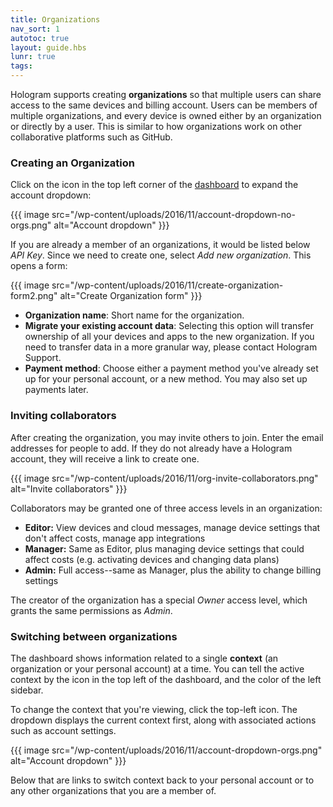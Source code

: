 ```yaml
---
title: Organizations
nav_sort: 1
autotoc: true
layout: guide.hbs
lunr: true
tags:
---
```


Hologram supports creating **organizations** so that multiple users can share
access to the same devices and billing account. Users can be members of multiple
organizations, and every device is owned either by an organization or directly
by a user.  This is similar to how organizations work on other collaborative
platforms such as GitHub.

### Creating an Organization

Click on the icon in the top left corner of the
[dashboard](https://dashboard.hologram.io) to expand the account
dropdown:

{{{ image src="/wp-content/uploads/2016/11/account-dropdown-no-orgs.png"
    alt="Account dropdown" }}}

If you are already a member of an organizations, it would be listed below
*API Key*. Since we need to create one, select *Add new organization*. This
opens a form:

{{{ image src="/wp-content/uploads/2016/11/create-organization-form2.png"
    alt="Create Organization form" }}}

* **Organization name**: Short name for the organization.
* **Migrate your existing account data**: Selecting this option will transfer
  ownership of all your devices and apps to the new organization. If you need
  to transfer data in a more granular way, please contact Hologram Support.
* **Payment method**: Choose either a payment method you've already set up for
  your personal account, or a new method. You may also set up payments later.

### Inviting collaborators

After creating the organization, you may invite others to join. Enter the email
addresses for people to add. If they do not already have a Hologram account,
they will receive a link to create one.

{{{ image src="/wp-content/uploads/2016/11/org-invite-collaborators.png"
    alt="Invite collaborators" }}}

Collaborators may be granted one of three access levels in an organization:

* **Editor:** View devices and cloud messages, manage device settings that don't
  affect costs, manage app integrations
* **Manager:** Same as Editor, plus managing device settings that could affect
  costs (e.g. activating devices and changing data plans)
* **Admin:** Full access--same as Manager, plus the ability to change billing
  settings

The creator of the organization has a special *Owner* access level, which grants
the same permissions as *Admin*.

### Switching between organizations

The dashboard shows information related to a single **context** (an organization or your
personal account) at a time.
You can tell the active context by the icon in the top left of the dashboard,
and the color of the left sidebar.

To change the context that you're viewing, click the top-left icon. The
dropdown displays the current context first, along with associated actions such
as account settings.

{{{ image src="/wp-content/uploads/2016/11/account-dropdown-orgs.png"
    alt="Account dropdown" }}}

Below that are links to switch context back to your personal account or to any
other organizations that you are a member of.


